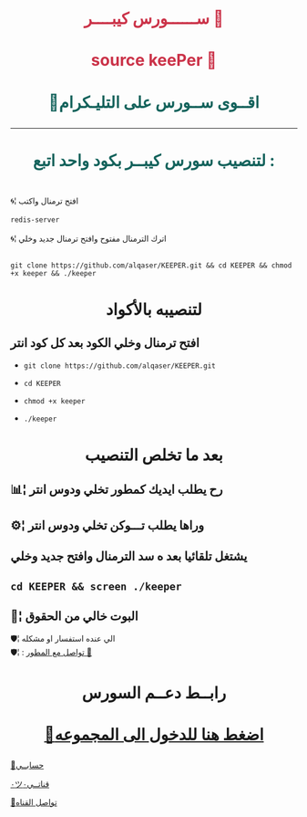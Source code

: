 # <p align="center" style="color:#cb3349" > ســــــورس كيبــــر 🍃
# <p align="center" style="color:#cb3349" > source keePer 🍃
 
# <p align="center" style="color: #14635c;" > 📣اقــوى ســورس على التليـكرام


***

# <p align="center" style="color: #14635c;" > لتنصيب سورس كيبــر بكود واحد اتبع :
 
<br>🌀¦ افتح ترمنال واكتب <br>
<br> `redis-server`<br>
<br>🌀¦ اترك الترمنال مفتوح وافتح ترمنال جديد وخلي<br>

<br>` git clone https://github.com/alqaser/KEEPER.git && cd KEEPER && chmod +x keeper && ./keeper `<br>

# <p align="center">لتنصيبه بالأكواد 
## افتح ترمنال وخلي الكود بعد كل كود انتر

-    `git clone https://github.com/alqaser/KEEPER.git` 

-    `cd KEEPER`

-    `chmod +x keeper`

-    `./keeper`

# <p align="center"> بعد ما تخلص التنصيب 


##  📊¦ رح يطلب ايديك كمطور تخلي ودوس انتر

##  ⚙️¦ وراها يطلب تـــوكن تخلي ودوس انتر

##  يشتغل تلقائيا بعد ه سد الترمنال وافتح جديد وخلي

##   `cd KEEPER && screen ./keeper`

##  💬¦ البوت خالي من الحقوق


🛡¦ الي عنده استفسار او مشكله <br>
🛡¦ : [تواصل مع المطور 🍃](https://telegram.me/shahenm)<br>


# <p align="center"> رابــط  دعــم السورس

  # <p align="center">[📨اضغط هنا للدخول الى المجموعه](https://t.me/keeper_ch)
  
  [📨حسابــي](https://telegram.me/shahenm) <br>
  
  [٠ツقناتــي٠](https://telegram.me/shahenm) <br>
  
  [📨تواصل القناه](https://t.me/shahenzzzbot) <br>

